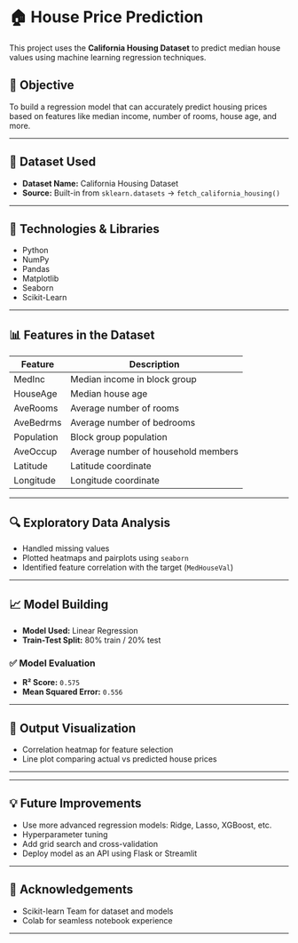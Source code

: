 
# 🏠 House Price Prediction

This project uses the **California Housing Dataset** to predict median house values using machine learning regression techniques.

## 📌 Objective

To build a regression model that can accurately predict housing prices based on features like median income, number of rooms, house age, and more.

---

## 📁 Dataset Used

- **Dataset Name:** California Housing Dataset  
- **Source:** Built-in from `sklearn.datasets` → `fetch_california_housing()`

---

## 🔧 Technologies & Libraries

- Python
- NumPy
- Pandas
- Matplotlib
- Seaborn
- Scikit-Learn

---

## 📊 Features in the Dataset

| Feature | Description |
|--------|-------------|
| MedInc | Median income in block group |
| HouseAge | Median house age |
| AveRooms | Average number of rooms |
| AveBedrms | Average number of bedrooms |
| Population | Block group population |
| AveOccup | Average number of household members |
| Latitude | Latitude coordinate |
| Longitude | Longitude coordinate |

---

## 🔍 Exploratory Data Analysis

- Handled missing values
- Plotted heatmaps and pairplots using `seaborn`
- Identified feature correlation with the target (`MedHouseVal`)

---

## 📈 Model Building

- **Model Used:** Linear Regression
- **Train-Test Split:** 80% train / 20% test

### ✅ Model Evaluation

- **R² Score:** `0.575`
- **Mean Squared Error:** `0.556`

---

## 📌 Output Visualization

- Correlation heatmap for feature selection
- Line plot comparing actual vs predicted house prices

---


---

## 💡 Future Improvements

- Use more advanced regression models: Ridge, Lasso, XGBoost, etc.
- Hyperparameter tuning
- Add grid search and cross-validation
- Deploy model as an API using Flask or Streamlit

---

## 🙌 Acknowledgements

- Scikit-learn Team for dataset and models
- Colab for seamless notebook experience

---





